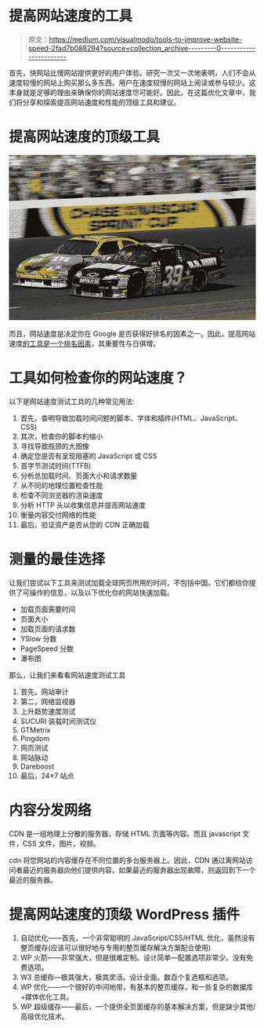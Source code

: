 # 提高网站速度的工具

> 原文：<https://medium.com/visualmodo/tools-to-improve-website-speed-2fad7b088294?source=collection_archive---------0----------------------->

首先，快网站比慢网站提供更好的用户体验。研究一次又一次地表明，人们不会从速度较慢的网站上购买那么多东西。用户在速度较慢的网站上阅读或参与较少。这本身就是足够的理由来确保你的网站速度尽可能好。因此，在这篇优化文章中，我们将分享和探索提高网站速度和性能的顶级工具和建议。

# 提高网站速度的顶级工具

![](img/f59bce0775d779cd85918257f64ab675.png)

而且，网站速度是决定你在 Google 是否获得好排名的因素之一。因此，提高网站速度[的工具是一个排名因素](https://visualmodo.com/11-free-seo-tools-everyone-can-use/)，其重要性与日俱增。

# 工具如何检查你的网站速度？

以下是网站速度测试工具的几种常见用法:

1.  首先，查明导致加载时间问题的脚本、字体和插件(HTML、JavaScript、CSS)
2.  其次，检查你的脚本的缩小
3.  寻找导致瓶颈的大图像
4.  确定您是否有呈现阻塞的 JavaScript 或 CSS
5.  首字节测试时间(TTFB)
6.  分析总加载时间、页面大小和请求数量
7.  从不同的地理位置检查性能
8.  检查不同浏览器的渲染速度
9.  分析 HTTP 头以收集信息并提高网站速度
10.  衡量内容交付网络的性能
11.  最后，验证资产是否从您的 CDN 正确加载

# 测量的最佳选择

让我们尝试以下工具来测试加载全球网页所用的时间，不包括中国。它们都给你提供了可操作的信息，以及以下优化你的网站快速加载。

*   加载页面需要时间
*   页面大小
*   加载页面的请求数
*   YSlow 分数
*   PageSpeed 分数
*   瀑布图

那么，让我们来看看网站速度测试工具

1.  首先，网站审计
2.  第二，网络监视器
3.  上升趋势速度测试
4.  SUCURI 装载时间测试仪
5.  GTMetrix
6.  Pingdom
7.  网页测试
8.  网站脉动
9.  Dareboost
10.  最后，24×7 站点

# 内容分发网络

CDN 是一组地理上分散的服务器，存储 HTML 页面等内容。而且 javascript 文件，CSS 文件，图片，视频。

cdn 将您网站的内容缓存在不同位置的多台服务器上。因此，CDN 通过离网站访问者最近的服务器向他们提供内容，如果最近的服务器出现故障，则返回到下一个最近的服务器。

# 提高网站速度的顶级 WordPress 插件

1.  自动优化——首先，一个非常聪明的 JavaScript/CSS/HTML 优化，虽然没有整页缓存(应该可以很好地与专用的整页缓存解决方案配合使用)
2.  WP 火箭——非常强大，但是很难定制。设计简单—配置选项非常少。没有免费选项。
3.  W3 总缓存—极其强大，极其灵活。设计全面。数百个复选框和选项。
4.  WP 优化——一个很好的中间地带，有基本的整页缓存，和一些复杂的数据库+媒体优化工具。
5.  WP 超级缓存——最后，一个提供全页面缓存的基本解决方案，但是缺少其他/高级优化技术。